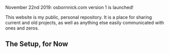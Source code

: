 November 22nd 2019: osbornnick.com version 1 is launched!

This website is my public, personal repository. It is a place for sharing current and old projects, as well as anything else easily communicated with ones and zeros.

## The Setup, for Now
